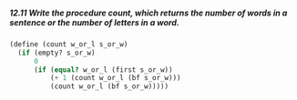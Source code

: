 ##### 12.11 Write the procedure count, which returns the number of words in a sentence or the number of letters in a word.
```Scheme
(define (count w_or_l s_or_w)
  (if (empty? s_or_w)
      0
      (if (equal? w_or_l (first s_or_w))
          (+ 1 (count w_or_l (bf s_or_w)))
          (count w_or_l (bf s_or_w)))))
```
